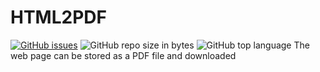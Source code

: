# HTML2PDF
[![GitHub issues](https://img.shields.io/github/issues/kirov-opensource/HTML2PDF.svg?style=flat-square&logo=github)](https://github.com/kirov-opensource/HTML2PDF/issues)
![GitHub repo size in bytes](https://img.shields.io/github/repo-size/kirov-opensource/HTML2PDF.svg?style=flat-square&logo=github)
![GitHub top language](https://img.shields.io/github/languages/top/kirov-opensource/HTML2PDF.svg?style=flat-square&logo=github)
The web page can be stored as a PDF file and downloaded
